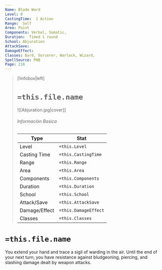 ```yaml
---
Name: Blade Ward
Level: 0
CastingTime:  1 Action 
Range:  Self
Area: Point
Components: Verbal, Somatic, 
Duration:  Timed 1 round
School: Abjuration
AttackSave: 
DamageEffect: 
Classes: Bard, Sorcerer, Warlock, Wizard, 
SpellSource: PHB
Page: 218
---
```


>[!infobox|left]
># `=this.file.name`
>![[Abjuration.jpg|cover]]
> ###### Información Basica
> Type |  Stat |
> ---|---|
> Level | `=this.Level` |
> Casting Time | `=this.CastingTime` |
> Range | `=this.Range` |
> Area | `=this.Area` |
> Components | `=this.Components` |
> Duration | `=this.Duration` |
> School | `=this.School` |
> Attack/Save | `=this.AttackSave` |
> Damage/Effect | `=this.DamageEffect` |
> Classes | `=this.Classes` |

# `=this.file.name`
You extend your hand and trace a sigil of warding in the air. Until the end of your next turn, you have resistance against bludgeoning, piercing, and slashing damage dealt by weapon attacks.



 


